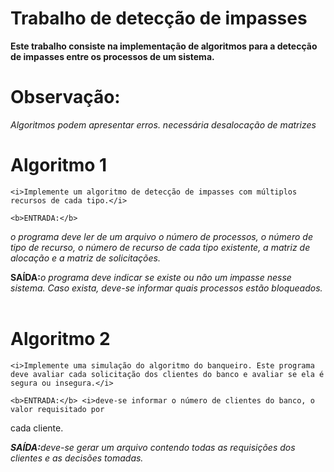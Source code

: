 # Trabalho de detecção de impasses 



<b>Este trabalho consiste na implementação de algoritmos para a detecção de impasses
entre os processos de um sistema.</b>

# Observação: 

<i>Algoritmos podem apresentar erros. necessária desalocação de matrizes</i>

# Algoritmo 1
	<i>Implemente um algoritmo de detecção de impasses com múltiplos recursos de cada tipo.</i>
	
	<b>ENTRADA:</b> 
 <i>o programa deve ler de um arquivo o número de processos, o número de tipo de recurso, o número de recurso de cada tipo existente, a matriz de alocação e a
matriz de solicitações. </i>

<b>SAÍDA:</b><i>o programa deve indicar se existe ou não um impasse nesse sistema. Caso
exista, deve-se informar quais processos estão bloqueados.</i>
<br><br>
# Algoritmo 2
	<i>Implemente uma simulação do algoritmo do banqueiro. Este programa deve avaliar cada solicitação dos clientes do banco e avaliar se ela é segura ou insegura.</i>

	<b>ENTRADA:</b> <i>deve-se informar o número de clientes do banco, o valor requisitado por
cada cliente.<i>

<b>SAÍDA:</b><i>deve-se gerar um arquivo contendo todas as requisições dos clientes e as
decisões tomadas.</i>
<br><br>


